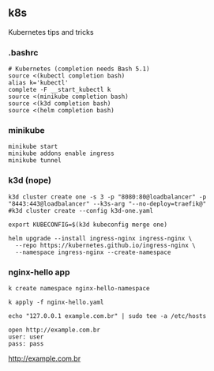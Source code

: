 ## k8s

Kubernetes tips and tricks

### .bashrc

```
# Kubernetes (completion needs Bash 5.1)
source <(kubectl completion bash)
alias k='kubectl'
complete -F __start_kubectl k
source <(minikube completion bash)
source <(k3d completion bash)
source <(helm completion bash)
```

### minikube

```
minikube start
minikube addons enable ingress
minikube tunnel
```

### k3d (nope)

```
k3d cluster create one -s 3 -p "8080:80@loadbalancer" -p "8443:443@loadbalancer" --k3s-arg "--no-deploy=traefik@"
#k3d cluster create --config k3d-one.yaml

export KUBECONFIG=$(k3d kubeconfig merge one)

helm upgrade --install ingress-nginx ingress-nginx \
  --repo https://kubernetes.github.io/ingress-nginx \
  --namespace ingress-nginx --create-namespace
```

### nginx-hello app

```
k create namespace nginx-hello-namespace

k apply -f nginx-hello.yaml

echo "127.0.0.1 example.com.br" | sudo tee -a /etc/hosts

open http://example.com.br
user: user
pass: pass
```

http://example.com.br
